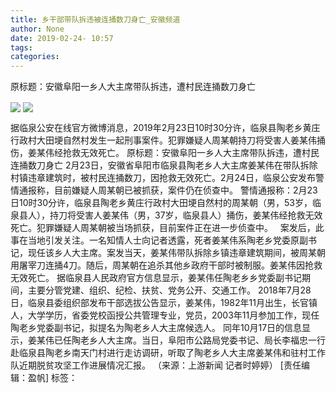 ```yaml
---
title: 乡干部带队拆违被连捅数刀身亡_安徽频道
author: None
date: 2019-02-24- 10:57
tags: 
categories: 
---
```

原标题：安徽阜阳一乡人大主席带队拆违，遭村民连捅数刀身亡
<!-- more -->
                
<img align="center" border="0" src="http://p2.ifengimg.com/fck/2019_09/a278ba4191aba90_w750_h1068.jpg" />
                
<img align="center" border="0" src="http://p2.ifengimg.com/a/2016/0810/204c433878d5cf9size1_w16_h16.png" />
            
据临泉公安在线官方微博消息，2019年2月23日10时30分许，临泉县陶老乡黄庄行政村大田埂自然村发生一起刑事案件。犯罪嫌疑人周某朝持刀将受害人姜某伟捅伤，姜某伟经抢救无效死亡。
原标题：安徽阜阳一乡人大主席带队拆违，遭村民连捅数刀身亡
2月23日，安徽省阜阳市临泉县陶老乡人大主席姜某伟在带队拆除村镇违章建筑时，被村民连捅数刀，因抢救无效死亡。2月24日，临泉公安发布警情通报称，目前嫌疑人周某朝已被抓获，案件仍在侦查中。
警情通报称：2月23日10时30分许，临泉县陶老乡黄庄行政村大田埂自然村的周某朝（男，53岁，临泉县人），持刀将受害人姜某伟（男，37岁，临泉县人）捅伤，姜某伟经抢救无效死亡。犯罪嫌疑人周某朝被当场抓获，目前案件正在进一步侦查中。  
案发后，此事在当地引发关注。一名知情人士向记者透露，死者姜某伟系陶老乡党委原副书记，现任该乡人大主席。案发当天，姜某伟带队拆除乡镇违章建筑期间，被周某朝用屠宰刀连捅4刀。随后，周某朝在追杀其他乡政府干部时被制服。姜某伟因抢救无效死亡。
据临泉县人民政府官方信息显示，姜某伟任陶老乡乡党委副书记期间，主要分管党建、组织、纪检、扶贫、党务公开、交通工作。
2018年7月28日，临泉县委组织部发布干部选拔公告显示，姜某伟，1982年11月出生，长官镇人，大学学历，省委党校函授公共管理专业，党员，2003年11月参加工作，现任陶老乡党委副书记，拟提名为陶老乡人大主席候选人。
同年10月17日的信息显示，姜某伟已任陶老乡人大主席。当日，阜阳市公路局党委书记、局长李福忠一行赴临泉县陶老乡南天门村进行走访调研，听取了陶老乡人大主席姜某伟和驻村工作队近期脱贫攻坚工作进展情况汇报。
（来源：上游新闻 记者时婷婷）
[责任编辑：盈帆]
标签：
             
